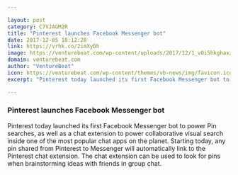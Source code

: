 ```yaml
---

layout: post
category: C7VJAGM2R
title: "Pinterest launches Facebook Messenger bot"
date: 2017-12-05 18:12:28
link: https://vrhk.co/2imXyDh
image: https://venturebeat.com/wp-content/uploads/2017/12/1_v0i5hkghaxz-boyi1c8k1q.png?fit=780%2C439&strip=all
domain: venturebeat.com
author: "VentureBeat"
icon: https://venturebeat.com/wp-content/themes/vb-news/img/favicon.ico
excerpt: "Pinterest today launched its first Facebook Messenger bot to power Pin searches, as well as a chat extension to power collaborative visual search inside one of the most popular chat apps on the planet. Starting today, any pin shared from Pinterest to Messenger will automatically link to the Pinterest chat extension. The chat extension can be used to look for pins when brainstorming ideas with friends in group chat."

---
```


### Pinterest launches Facebook Messenger bot

Pinterest today launched its first Facebook Messenger bot to power Pin searches, as well as a chat extension to power collaborative visual search inside one of the most popular chat apps on the planet. Starting today, any pin shared from Pinterest to Messenger will automatically link to the Pinterest chat extension. The chat extension can be used to look for pins when brainstorming ideas with friends in group chat.